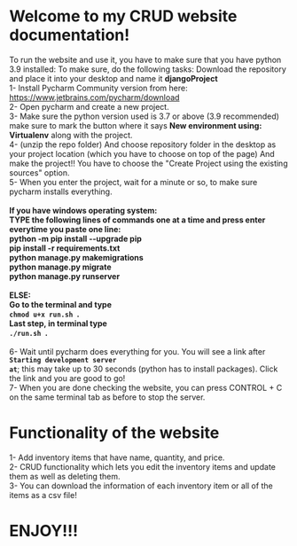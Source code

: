 # Welcome to my CRUD website documentation! 
To run the website and use it, you have to make sure that you have python 3.9 installed:
To make sure, do the following tasks:
Download the repository and place it into your desktop and name it <b>djangoProject</b> <br>
1- Install Pycharm Community version from here: https://www.jetbrains.com/pycharm/download <br>
2- Open pycharm and create a new project.<br>
3- Make sure the python version used is 3.7 or above (3.9 recommended) make sure to mark the button where it says <b>New environment using: Virtualenv</b> along with the project.<br>
4- (unzip the repo folder) And choose repository folder in the desktop as your project location (which you have to choose on top of the page) And make the project!! You have to choose the "Create Project using the existing sources" option.<br>
5- When you enter the project, wait for a minute or so, to make sure pycharm installs everything.<br><br>
<b>If you have windows operating system:<br>
        TYPE the following lines of commands one at a time and press enter everytime you paste one line:<br>
        python -m pip install --upgrade pip<br>
        pip install -r requirements.txt<br>
        python manage.py makemigrations<br>
        python manage.py migrate<br>
        python manage.py runserver</b><br><br>
    <b>ELSE:<br>
    Go to the terminal and type <code> chmod u+x run.sh </code>.<br>
    Last step, in terminal type <code> ./run.sh </code>. <br><br></b>
    6- Wait until pycharm does everything for you. You will see a link after <b><code>Starting development server at</b></code>; this may take up to 30 seconds (python has to install packages). Click the link and you are good to go!<br>
    7- When you are done checking the website, you can press CONTROL + C on the same terminal tab as before to stop the server.

# Functionality of the website
1- Add inventory items that have name, quantity, and price. <br>
2- CRUD functionality which lets you edit the inventory items and update them as well as deleting them.<br>
3- You can download the information of each inventory item or all of the items as a csv file!<br>
# ENJOY!!!
